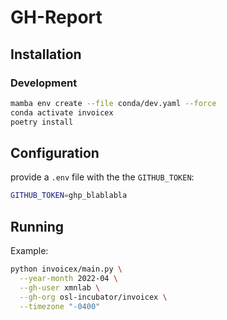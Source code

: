 # GH-Report

## Installation

### Development

```bash
mamba env create --file conda/dev.yaml --force
conda activate invoicex
poetry install
```

## Configuration

provide a `.env` file with the the `GITHUB_TOKEN`:

```bash
GITHUB_TOKEN=ghp_blablabla
```
## Running

Example:

```bash
python invoicex/main.py \
  --year-month 2022-04 \
  --gh-user xmnlab \
  --gh-org osl-incubator/invoicex \
  --timezone "-0400"
```
